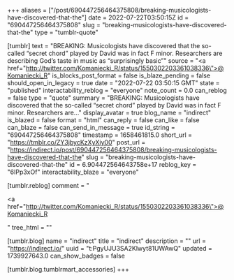 +++
aliases = ["/post/690447256464375808/breaking-musicologists-have-discovered-that-the"]
date = 2022-07-22T03:50:15Z
id = "690447256464375808"
slug = "breaking-musicologists-have-discovered-that-the"
type = "tumblr-quote"

[tumblr]
text = "BREAKING: Musicologists have discovered that the so-called &ldquo;secret chord&rdquo; played by David was in fact F minor. Researchers are describing God&rsquo;s taste in music as &ldquo;surprisingly basic&rdquo;"
source = "<a href=\"http://twitter.com/Komaniecki_R/status/1550302203361038336\">@Komaniecki_R</a>"
is_blocks_post_format = false
is_blaze_pending = false
should_open_in_legacy = true
date = "2022-07-22 03:50:15 GMT"
state = "published"
interactability_reblog = "everyone"
note_count = 0.0
can_reblog = false
type = "quote"
summary = "BREAKING: Musicologists have discovered that the so-called “secret chord” played by David was in fact F minor. Researchers are..."
display_avatar = true
blog_name = "indirect"
is_blazed = false
format = "html"
can_reply = false
can_like = false
can_blaze = false
can_send_in_message = true
id_string = "690447256464375808"
timestamp = 1658461815.0
short_url = "https://tmblr.co/ZY3jbycKzXyXiy00"
post_url = "https://indirect.io/post/690447256464375808/breaking-musicologists-have-discovered-that-the"
slug = "breaking-musicologists-have-discovered-that-the"
id = 6.904472564643758e+17
reblog_key = "6IPp3xOf"
interactability_blaze = "everyone"

[tumblr.reblog]
comment = "<p><a href=\"http://twitter.com/Komaniecki_R/status/1550302203361038336\">@Komaniecki_R</a></p>"
tree_html = ""

[tumblr.blog]
name = "indirect"
title = "indirect"
description = ""
url = "https://indirect.io/"
uuid = "t:PgyUJU3SA2Klwyt81UWAwQ"
updated = 1739927643.0
can_show_badges = false

[tumblr.blog.tumblrmart_accessories]
+++
